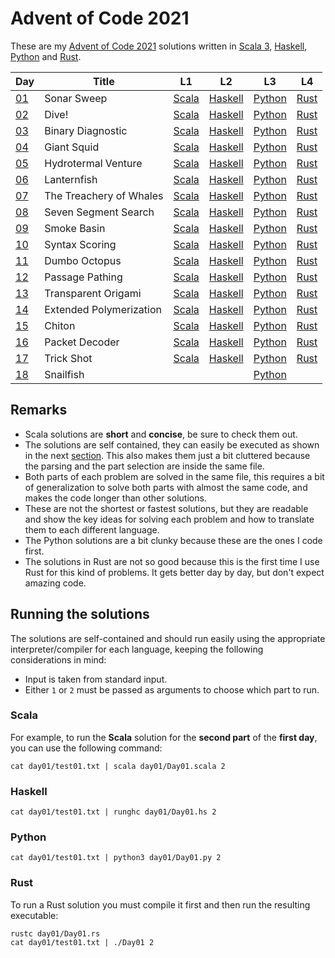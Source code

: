 <!-- vim:set tw=80 spell: -->

# Advent of Code 2021

These are my [Advent of Code 2021](https://adventofcode.com/2021) solutions
written in [Scala 3](https://scala-lang.org/), 
           [Haskell](https://www.haskell.org/),
           [Python](https://www.python.org/)
         and [Rust](https://www.rust-lang.org/).

|Day|Title|L1|L2|L3|L4|
|---|---|---|---|---|---|
|[01](https://adventofcode.com/2021/day/1)|Sonar Sweep|[Scala](day01/Day01.scala)|[Haskell](day01/Day01.hs#L5-L9)|[Python](day01/Day01.py)|[Rust](day01/Day01.rs)|
|[02](https://adventofcode.com/2021/day/2)|Dive!|[Scala](day02/Day02.scala)|[Haskell](day02/Day02.hs#L7-L35)|[Python](day02/Day02.py)|[Rust](day02/Day02.rs)|
|[03](https://adventofcode.com/2021/day/3)|Binary Diagnostic|[Scala](day03/Day03.scala)|[Haskell](day03/Day03.hs#L9-L41)|[Python](day03/Day03.py)|[Rust](day03/Day03.rs)|
|[04](https://adventofcode.com/2021/day/4)|Giant Squid|[Scala](day04/Day04.scala)|[Haskell](day04/Day04.hs)|[Python](day04/Day04.py)|[Rust](day04/Day04.rs)|
|[05](https://adventofcode.com/2021/day/5)|Hydrotermal Venture|[Scala](day05/Day05.scala)|[Haskell](day05/Day05.hs#L11-L30)|[Python](day05/Day05.py)|[Rust](day05/Day05.rs)|
|[06](https://adventofcode.com/2021/day/6)|Lanternfish|[Scala](day06/Day06.scala)|[Haskell](day06/Day06.hs#L13-L29)|[Python](day06/Day06.py)|[Rust](day06/Day06.rs)|
|[07](https://adventofcode.com/2021/day/7)|The Treachery of Whales|[Scala](day07/Day07.scala)|[Haskell](day07/Day07.hs#L10-L17)|[Python](day07/Day07.py)|[Rust](day07/Day07.rs)|
|[08](https://adventofcode.com/2021/day/8)|Seven Segment Search|[Scala](day08/Day08.scala)|[Haskell](day08/Day08.hs)|[Python](day08/Day08.py)|[Rust](day08/Day08.rs)|
|[09](https://adventofcode.com/2021/day/9)|Smoke Basin|[Scala](day09/Day09.scala)|[Haskell](day09/Day09.hs)|[Python](day09/Day09.py)|[Rust](day09/Day09.rs)|
|[10](https://adventofcode.com/2021/day/10)|Syntax Scoring|[Scala](day10/Day10.scala)|[Haskell](day10/Day10.hs#L7-L41)|[Python](day10/Day10.py)|[Rust](day10/Day10.rs)|
|[11](https://adventofcode.com/2021/day/11)|Dumbo Octopus|[Scala](day11/Day11.scala)|[Haskell](day11/Day11.hs)|[Python](day11/Day11.py)|[Rust](day11/Day11.rs)|
|[12](https://adventofcode.com/2021/day/12)|Passage Pathing|[Scala](day12/Day12.scala)|[Haskell](day12/Day12.hs)|[Python](day12/Day12.py)|[Rust](day12/Day12.rs)|
|[13](https://adventofcode.com/2021/day/13)|Transparent Origami|[Scala](day13/Day13.scala)|[Haskell](day13/Day13.hs)|[Python](day13/Day13.py)|[Rust](day13/Day13.rs)|
|[14](https://adventofcode.com/2021/day/14)|Extended Polymerization|[Scala](day14/Day14.scala)|[Haskell](day14/Day14.hs)|[Python](day14/Day14.py)|[Rust](day14/Day14.rs)|
|[15](https://adventofcode.com/2021/day/15)|Chiton|[Scala](day15/Day15.scala)|[Haskell](day15/Day15.hs)|[Python](day15/Day15.py)|[Rust](day15/Day15.rs)|
|[16](https://adventofcode.com/2021/day/16)|Packet Decoder|[Scala](day16/Day16.scala)|[Haskell](day16/Day16.hs)|[Python](day16/Day16.py)|[Rust](day16/Day16.rs)|
|[17](https://adventofcode.com/2021/day/17)|Trick Shot|[Scala](day17/Day17.scala)|[Haskell](day17/Day17.hs)|[Python](day17/Day17.py)|[Rust](day17/Day17.rs)|
|[18](https://adventofcode.com/2021/day/18)|Snailfish|||[Python](day18/Day18.py)||

## Remarks

- Scala solutions are **short** and **concise**, be sure to check them out.
- The solutions are self contained, they can easily be executed as shown in the
  next [section](#running-the-solutions). This also makes them just a bit cluttered
  because the parsing and the part selection are inside the same file.
- Both parts of each problem are solved in the same file, this requires a bit of
  generalization to solve both parts with almost the same code, and makes the
  code longer than other solutions.
- These are not the shortest or fastest solutions, but they are readable and
  show the key ideas for solving each problem and how to translate them to each
  different language.
- The Python solutions are a bit clunky because these are the ones I code first.
- The solutions in Rust are not so good because this is the first time I use
  Rust for this kind of problems. It gets better day by day, but don't expect amazing
  code.

## Running the solutions

The solutions are self-contained and should run easily using the appropriate
interpreter/compiler for each language, keeping the following considerations in
mind:

  - Input is taken from standard input.
  - Either `1` or `2` must be passed as arguments to choose which part to run.

### Scala

For example, to run the **Scala** solution for the **second part** of the
**first day**, you can use the following command:

```shell
cat day01/test01.txt | scala day01/Day01.scala 2
```

### Haskell

```shell
cat day01/test01.txt | runghc day01/Day01.hs 2
```

### Python

```shell
cat day01/test01.txt | python3 day01/Day01.py 2
```

### Rust

To run a Rust solution you must compile it first and then run the resulting
executable:

```shell
rustc day01/Day01.rs
cat day01/test01.txt | ./Day01 2
```

